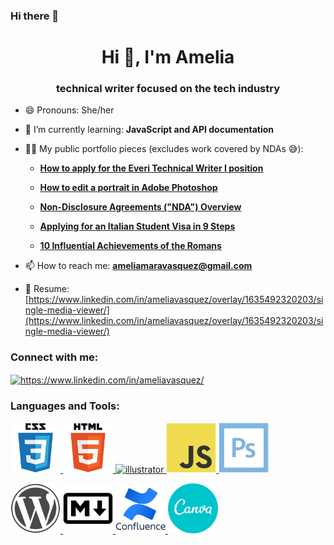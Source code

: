 ### Hi there 👋

<!--
**amaravasquez/amaravasquez** is a ✨ _special_ ✨ repository because its `README.md` (this file) appears on your GitHub profile.

Here are some ideas to get you started:

- 🔭 I’m currently working on ...
- 🌱 I’m currently learning ...
- 👯 I’m looking to collaborate on ...
- 🤔 I’m looking for help with ...
- 💬 Ask me about ...
- 📫 How to reach me: ...
- 😄 Pronouns: ...
- ⚡ Fun fact: ...
-->

<h1 align="center">Hi 👋, I'm Amelia</h1>
<h3 align="center">technical writer focused on the tech industry</h3>

- 😄 Pronouns: She/her

- 🌱 I’m currently learning: **JavaScript and API documentation**

- 👨‍💻 My public portfolio pieces (excludes work covered by NDAs :sweat_smile:):

   * **<a href="https://github.com/amaravasquez/portfolio/blob/main/application_tutorial.md">How to apply for the Everi Technical Writer I position</a>**
   * **<a href="https://github.com/amaravasquez/portfolio/blob/main/adobe_photoshop_tutorial.md">How to edit a portrait in Adobe Photoshop</a>**
  
   * **<a href="https://github.com/amaravasquez/portfolio/blob/main/NDA_overview.md">Non-Disclosure Agreements ("NDA") Overview</a>**
  
   * **<a href="https://github.com/amaravasquez/portfolio/blob/main/italian_visa_blog_post.md">Applying for an Italian Student Visa in 9 Steps</a>**
  
   * **<a href="https://github.com/amaravasquez/portfolio/blob/main/roman_achievements_blog_post.md">10 Influential Achievements of the Romans</a>**


- 📫 How to reach me: **ameliamaravasquez@gmail.com**

- 📄 Resume: [https://www.linkedin.com/in/ameliavasquez/overlay/1635492320203/single-media-viewer/](https://www.linkedin.com/in/ameliavasquez/overlay/1635492320203/single-media-viewer/)

<h3 align="left">Connect with me:</h3>
<p align="left">
<a href="https://linkedin.com/in/https://www.linkedin.com/in/ameliavasquez/" target="blank"><img align="center" src="https://raw.githubusercontent.com/rahuldkjain/github-profile-readme-generator/master/src/images/icons/Social/linked-in-alt.svg" alt="https://www.linkedin.com/in/ameliavasquez/" height="50" width="60" /></a>
</p>

<h3 align="left">Languages and Tools:</h3>
<p align="left"> 
<a href="https://www.w3schools.com/css/" target="_blank" rel="noreferrer"> <img src="https://raw.githubusercontent.com/devicons/devicon/master/icons/css3/css3-original-wordmark.svg" alt="css3" width="80" height="80"/> </a> 
<a href="https://www.w3.org/html/" target="_blank" rel="noreferrer"> <img src="https://raw.githubusercontent.com/devicons/devicon/master/icons/html5/html5-original-wordmark.svg" alt="html5" width="80" height="80"/> </a> 
<a href="https://www.adobe.com/in/products/illustrator.html" target="_blank" rel="noreferrer"> <img src="https://www.vectorlogo.zone/logos/adobe_illustrator/adobe_illustrator-icon.svg" alt="illustrator" width="80" height="80"/> </a> 
<a href="https://developer.mozilla.org/en-US/docs/Web/JavaScript" target="_blank" rel="noreferrer"> <img src="https://raw.githubusercontent.com/devicons/devicon/master/icons/javascript/javascript-original.svg" alt="javascript" width="80" height="80"/> </a> 
 <a href="https://www.photoshop.com/en" target="_blank" rel="noreferrer"> <img src="https://raw.githubusercontent.com/devicons/devicon/master/icons/photoshop/photoshop-line.svg" alt="photoshop" width="80" height="80"/> </a> </p>

<p align="left"> 
<a href="https://wordpress.com/" target="_blank" rel="noreferrer"> <img src="https://github.com/devicons/devicon/blob/master/icons/wordpress/wordpress-plain.svg" alt="WordPress" width="80" height="80"/> </a>
<a href="https://www.markdownguide.org/"> <img src="https://github.com/devicons/devicon/blob/master/icons/markdown/markdown-original.svg" width="80" height="80"/> </a>
<a href="https://www.atlassian.com/software/confluence"> <img src="https://github.com/devicons/devicon/blob/master/icons/confluence/confluence-original-wordmark.svg" width="80" height="80"/> </a>
<a href="https://www.canva.com/"> <img src="https://github.com/devicons/devicon/blob/master/icons/canva/canva-original.svg" width="80" height="80"/> </a> </p>

